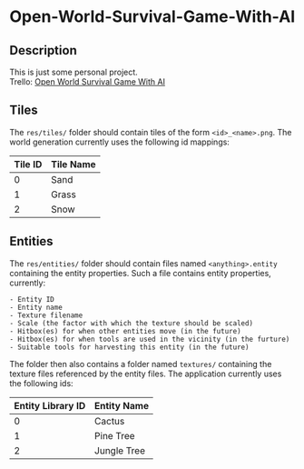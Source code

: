 # Open-World-Survival-Game-With-AI

## Description
This is just some personal project.<br />
Trello: [Open World Survival Game With AI](https://trello.com/b/LxoKPeSf/open-world-survival-game-with-ai)

## Tiles
The `res/tiles/` folder should contain tiles of the form `<id>_<name>.png`. The world generation currently uses the following id mappings:
    
| Tile ID | Tile Name |
|---------|-----------|
| 0       | Sand      |
| 1       | Grass     |
| 2       | Snow      |

## Entities
The `res/entities/` folder should contain files named `<anything>.entity` containing the entity properties. Such a file contains entity properties, currently:

    - Entity ID
    - Entity name
    - Texture filename
    - Scale (the factor with which the texture should be scaled)
    - Hitbox(es) for when other entities move (in the future)
    - Hitbox(es) for when tools are used in the vicinity (in the furture)
    - Suitable tools for harvesting this entity (in the future)

The folder then also contains a folder named `textures/` containing the texture files referenced by the entity files. The application currently uses the following ids:

| Entity Library ID | Entity Name |
|-------------------|-------------|
| 0                 | Cactus      |
| 1                 | Pine Tree   |
| 2                 | Jungle Tree |